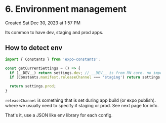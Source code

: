 # 6. Environment management
Created Sat Dec 30, 2023 at 1:57 PM

Its common to have dev, staging and prod apps.

## How to detect env
```js
import { Constants } from 'expo-constants';

const getCurrentSettings = () => {
  if (__DEV__) return settings.dev; // __DEV__ is from RN core. no import needed.
  if (Constants.manifest.releaseChannel === 'staging') return settings.staging;

  return settings.prod;
}
```

`releaseChannel` is something that is set during app build (or expo publish). where we usually need to specify if staging or prod. See next page for info.

That's it, use a JSON like env library for each config.